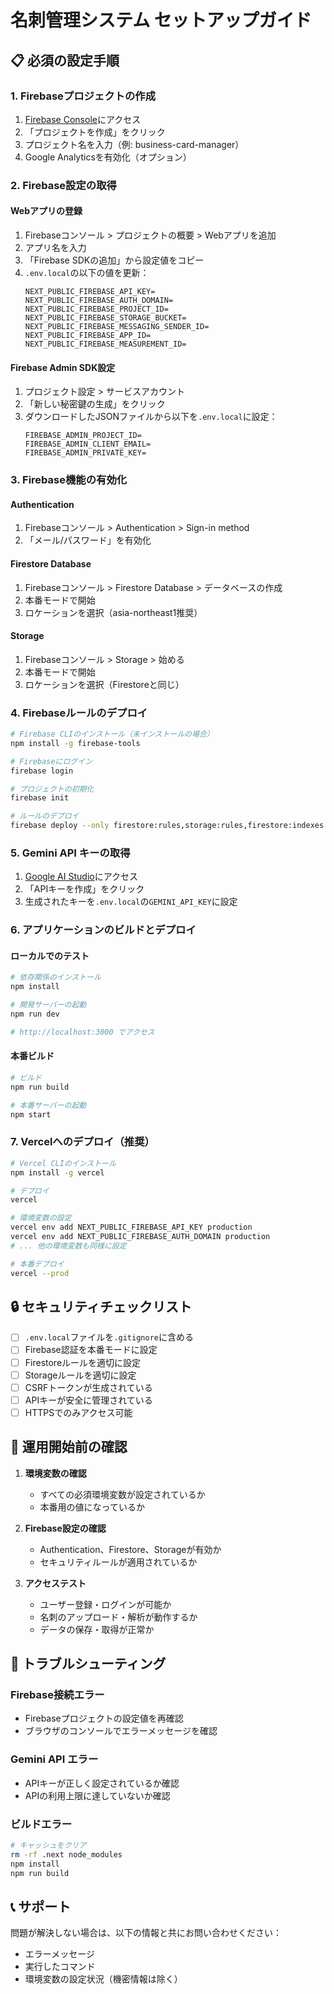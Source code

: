# 名刺管理システム セットアップガイド

## 📋 必須の設定手順

### 1. Firebaseプロジェクトの作成

1. [Firebase Console](https://console.firebase.google.com/)にアクセス
2. 「プロジェクトを作成」をクリック
3. プロジェクト名を入力（例: business-card-manager）
4. Google Analyticsを有効化（オプション）

### 2. Firebase設定の取得

#### Webアプリの登録
1. Firebaseコンソール > プロジェクトの概要 > Webアプリを追加
2. アプリ名を入力
3. 「Firebase SDKの追加」から設定値をコピー
4. `.env.local`の以下の値を更新：
   ```
   NEXT_PUBLIC_FIREBASE_API_KEY=
   NEXT_PUBLIC_FIREBASE_AUTH_DOMAIN=
   NEXT_PUBLIC_FIREBASE_PROJECT_ID=
   NEXT_PUBLIC_FIREBASE_STORAGE_BUCKET=
   NEXT_PUBLIC_FIREBASE_MESSAGING_SENDER_ID=
   NEXT_PUBLIC_FIREBASE_APP_ID=
   NEXT_PUBLIC_FIREBASE_MEASUREMENT_ID=
   ```

#### Firebase Admin SDK設定
1. プロジェクト設定 > サービスアカウント
2. 「新しい秘密鍵の生成」をクリック
3. ダウンロードしたJSONファイルから以下を`.env.local`に設定：
   ```
   FIREBASE_ADMIN_PROJECT_ID=
   FIREBASE_ADMIN_CLIENT_EMAIL=
   FIREBASE_ADMIN_PRIVATE_KEY=
   ```

### 3. Firebase機能の有効化

#### Authentication
1. Firebaseコンソール > Authentication > Sign-in method
2. 「メール/パスワード」を有効化

#### Firestore Database
1. Firebaseコンソール > Firestore Database > データベースの作成
2. 本番モードで開始
3. ロケーションを選択（asia-northeast1推奨）

#### Storage
1. Firebaseコンソール > Storage > 始める
2. 本番モードで開始
3. ロケーションを選択（Firestoreと同じ）

### 4. Firebaseルールのデプロイ

```bash
# Firebase CLIのインストール（未インストールの場合）
npm install -g firebase-tools

# Firebaseにログイン
firebase login

# プロジェクトの初期化
firebase init

# ルールのデプロイ
firebase deploy --only firestore:rules,storage:rules,firestore:indexes
```

### 5. Gemini API キーの取得

1. [Google AI Studio](https://makersuite.google.com/app/apikey)にアクセス
2. 「APIキーを作成」をクリック
3. 生成されたキーを`.env.local`の`GEMINI_API_KEY`に設定

### 6. アプリケーションのビルドとデプロイ

#### ローカルでのテスト
```bash
# 依存関係のインストール
npm install

# 開発サーバーの起動
npm run dev

# http://localhost:3000 でアクセス
```

#### 本番ビルド
```bash
# ビルド
npm run build

# 本番サーバーの起動
npm start
```

### 7. Vercelへのデプロイ（推奨）

```bash
# Vercel CLIのインストール
npm install -g vercel

# デプロイ
vercel

# 環境変数の設定
vercel env add NEXT_PUBLIC_FIREBASE_API_KEY production
vercel env add NEXT_PUBLIC_FIREBASE_AUTH_DOMAIN production
# ... 他の環境変数も同様に設定

# 本番デプロイ
vercel --prod
```

## 🔒 セキュリティチェックリスト

- [ ] `.env.local`ファイルを`.gitignore`に含める
- [ ] Firebase認証を本番モードに設定
- [ ] Firestoreルールを適切に設定
- [ ] Storageルールを適切に設定
- [ ] CSRFトークンが生成されている
- [ ] APIキーが安全に管理されている
- [ ] HTTPSでのみアクセス可能

## 📝 運用開始前の確認

1. **環境変数の確認**
   - すべての必須環境変数が設定されているか
   - 本番用の値になっているか

2. **Firebase設定の確認**
   - Authentication、Firestore、Storageが有効か
   - セキュリティルールが適用されているか

3. **アクセステスト**
   - ユーザー登録・ログインが可能か
   - 名刺のアップロード・解析が動作するか
   - データの保存・取得が正常か

## 🚀 トラブルシューティング

### Firebase接続エラー
- Firebaseプロジェクトの設定値を再確認
- ブラウザのコンソールでエラーメッセージを確認

### Gemini API エラー
- APIキーが正しく設定されているか確認
- APIの利用上限に達していないか確認

### ビルドエラー
```bash
# キャッシュをクリア
rm -rf .next node_modules
npm install
npm run build
```

## 📞 サポート

問題が解決しない場合は、以下の情報と共にお問い合わせください：
- エラーメッセージ
- 実行したコマンド
- 環境変数の設定状況（機密情報は除く）